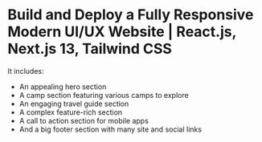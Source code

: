 # Build and Deploy a Fully Responsive Modern UI/UX Website | React.js, Next.js 13, Tailwind CSS

It includes:
- An appealing hero section
- A camp section featuring various camps to explore
- An engaging travel guide section
- A complex feature-rich section
- A call to action section for mobile apps
- And a big footer section with many site and social links

